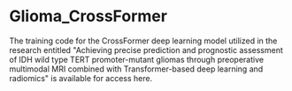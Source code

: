 # Glioma_CrossFormer
The training code for the CrossFormer deep learning model utilized in the research entitled "Achieving precise prediction and prognostic assessment of IDH wild type TERT promoter-mutant gliomas through preoperative multimodal MRI combined with Transformer-based deep learning and radiomics" is available for access here.
